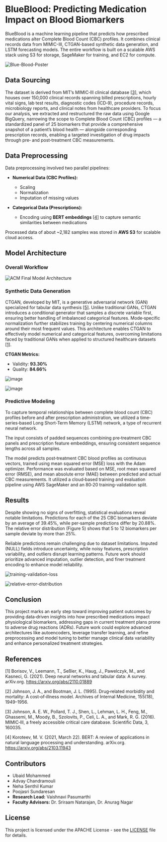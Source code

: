 # BlueBlood: Predicting Medication Impact on Blood Biomarkers
BlueBlood is a machine learning pipeline that predicts how prescribed medications alter Complete Blood Count (CBC) profiles. It combines clinical records data from MIMIC-III, CTGAN-based synthetic data generation, and LSTM forecasting models. The entire workflow is built on a scalable AWS stack using S3 for storage, SageMaker for training, and EC2 for compute.

![Blue-Blood-Poster](https://github.com/user-attachments/assets/0b0386fe-f6c7-4fe9-9146-e842be9f13a5)


## Data Sourcing

The dataset is derived from MIT’s MIMIC‐III clinical database [[3]](#references), which houses over 150,000 clinical records spanning billed prescriptions, hourly vital signs, lab test results, diagnostic codes (ICD‐9), procedure records, microbiology reports, and clinical notes from healthcare providers. To focus our analysis, we extracted and restructured the raw data using Google BigQuery, narrowing the scope to Complete Blood Count (CBC) profiles — a standardized panel of 25 biomarkers that provide a comprehensive snapshot of a patient’s blood health — alongside corresponding prescription records, enabling a targeted investigation of drug impacts through pre‐ and post‐treatment CBC measurements.

## Data Preprocessing
Data preprocessing involved two parallel pipelines:

- **Numerical Data (CBC Profiles):**
  - Scaling
  - Normalization
  - Imputation of missing values

- **Categorical Data (Prescriptions):**
  - Encoding using **BERT embeddings** [[4]](#references) to capture semantic similarities between medications

Processed data of about ~2,182 samples was stored in **AWS S3** for scalable cloud access.

## Model Architecture

### Overall Workflow
![ACM Final Model Architecture](https://github.com/user-attachments/assets/6ea43330-4a55-47b8-ae9f-4f9c568f1c01)

### Synthetic Data Generation

CTGAN, developed by MIT, is a generative adversarial network (GAN) specialized for tabular data synthesis [[5]](#references). Unlike traditional GANs, CTGAN introduces a conditional generator that samples a discrete variable first, ensuring better handling of imbalanced categorical features. Mode‐specific normalization further stabilizes training by centering numerical columns around their most frequent values. This architecture enables CTGAN to effectively model numerical and categorical features, overcoming limitations faced by traditional GANs when applied to structured healthcare datasets [[1]](#references).

**CTGAN Metrics:**
- Validity: **93.30%**
- Quality: **84.66%**

![image](https://github.com/user-attachments/assets/c95bea25-e8d7-47fa-a1a9-905d58b346a9)

![image](https://github.com/user-attachments/assets/99dfe43d-d765-419f-af61-f52984ec3325)

### Predictive Modeling
To capture temporal relationships between complete blood count (CBC) profiles before and after prescription administration, we utilized a time‐series‐based Long Short‐Term Memory (LSTM) network, a type of recurrent neural network.

The input consists of padded sequences combining pre‐treatment CBC panels and prescription feature embeddings, ensuring consistent sequence lengths across all samples.

The model predicts post‐treatment CBC blood profiles as continuous vectors, trained using mean squared error (MSE) loss with the Adam optimizer. Performance was evaluated based on MSE, root mean squared error (RMSE), and mean absolute error (MAE) between predicted and actual CBC measurements. It utilized a cloud‐based training and evaluation pipeline using AWS SageMaker and an 80‐20 training-validation split.


## Results

Despite showing no signs of overfitting, statistical evaluations reveal notable limitations. Predictions for each of the 25 CBC biomarkers deviate by an average of 39.45%, while per‐sample predictions differ by 20.88%. The relative error distribution (Figure 5) shows that 5 to 12 biomarkers per sample deviate by more than 25%.

Reliable predictions remain challenging due to dataset limitations. Imputed (NULL) fields introduce uncertainty, while noisy features, prescription variability, and outliers disrupt learning patterns. Future work should prioritize advanced imputation, outlier detection, and finer treatment encoding to enhance model reliability.

![training-validation-loss](https://github.com/user-attachments/assets/04185ee3-c275-4c32-8bfc-c934ac6627c1) 

![relative-error-distribution](https://github.com/user-attachments/assets/e73bf771-01ea-4336-8f48-4d776eaffd65)


## Conclusion

This project marks an early step toward improving patient outcomes by providing data‐driven insights into how prescribed medications impact physiological biomarkers, addressing gaps in current treatment plans prone to adverse drug reactions (ADRs). Future work could explore advanced architectures like autoencoders, leverage transfer learning, and refine preprocessing and model tuning to better manage clinical data variability and enhance personalized treatment strategies.

## References

[1] Borisov, V., Leemann, T., Seßler, K., Haug, J., Pawelczyk, M., and Kasneci, G. (2021). Deep neural networks and tabular data: A survey. arXiv.org. https://arxiv.org/abs/2110.01889

[2] Johnson, J. A., and Bootman, J. L. (1995). Drug‐related morbidity and mortality: A cost‐of‐illness model. Archives of Internal Medicine, 155(18), 1949–1956.

[3] Johnson, A. E. W., Pollard, T. J., Shen, L., Lehman, L. H., Feng, M., Ghassemi, M., Moody, B., Szolovits, P., Celi, L. A., and Mark, R. G. (2016). MIMIC‐III, a freely accessible critical care database. Scientific Data, 3, 160035.

[4] Koroteev, M. V. (2021, March 22). BERT: A review of applications in natural language processing and understanding. arXiv.org. https://arxiv.org/abs/2103.11943


## Contributors

- Ubaid Mohammed
- Advay Chandramouli
- Neha Senthil Kumar
- Poojasri Sundaresan
- **Research Lead:** Vaishnavi Pasumarthi
- **Faculty Advisors:** Dr. Sriraam Natarajan, Dr. Anurag Nagar


## License

This project is licensed under the APACHE License - see the [LICENSE](LICENSE) file for details.








